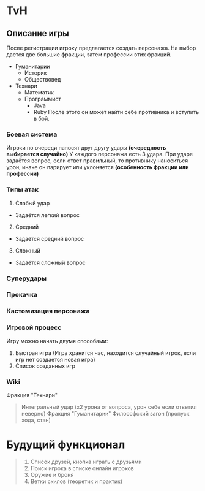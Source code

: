 # TvH

## Описание игры
После регистрации игроку предлагается создать персонажа. 
На выбор дается две большие фракции, затем профессии этих фракций.
- Гуманитарии
    * Историк
    * Обществовед 
- Технари
    * Математик
    * Программист
        * Java
        * Ruby
После этого он может найти себе противника и вступить в бой.

### Боевая система

Игроки по очереди наносят друг другу удары **(очередность выбирается случайно)** У каждого персонажа есть 3 удара. 
При ударе задаётся вопрос, если ответ правильный, то противнику наноситься урон, иначе он парирует или уклоняется **(особенность фракции или профессии)**
### Типы атак
 
 1. Слабый удар
   * Задаётся легкий вопрос
 2. Средний
   * Задаётся средний вопрос
 3. Сложный
   * Задаётся сложный вопрос 

### Суперудары
### Прокачка
### Кастомизация персонажа
### Игровой процесс

Игру можно начать двумя способами:
 1. Быстрая игра (Игра хранится час, находится случайный игрок, если игр нет создается новая игра)
 2. Список созданных игр

### Wiki
Фракция "Технари"
 > Интегральный удар (х2 урона от вопроса, урон себе если ответил неверно)
Фракция "Гуманитарии"
 > Философский загон (пропуск хода, стан)
 


# Будущий функционал
 > 1. Список друзей, кнопка играть с друзьями
 > 2. Поиск игрока в списке онлайн игроков
 > 3. Оружие и броня
 > 4. Ветки скилов (теоретик и практик) 
